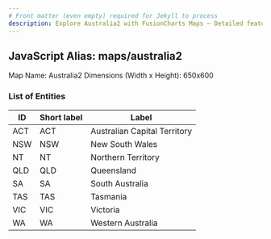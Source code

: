 ```yaml
---
# Front matter (even empty) required for Jekyll to process
description: Explore Australia2 with FusionCharts Maps – Detailed features for seamless integration. Try now & enhance your data visualization today! 
---
```


## JavaScript Alias: maps/australia2

Map Name: Australia2
Dimensions (Width x Height): 650x600

### List of Entities

| ID  | Short label | Label                        |
| --- | ----------- | ---------------------------- |
| ACT | ACT         | Australian Capital Territory |
| NSW | NSW         | New South Wales              |
| NT  | NT          | Northern Territory           |
| QLD | QLD         | Queensland                   |
| SA  | SA          | South Australia              |
| TAS | TAS         | Tasmania                     |
| VIC | VIC         | Victoria                     |
| WA  | WA          | Western Australia            |
